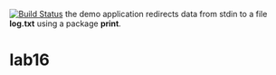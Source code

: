 [![Build Status](https://travis-ci.org/woz91/lab16.svg?branch=master)](https://travis-ci.org/woz91/lab16)
the demo application redirects data from stdin to a file **log.txt** using a package **print**.
# lab16
